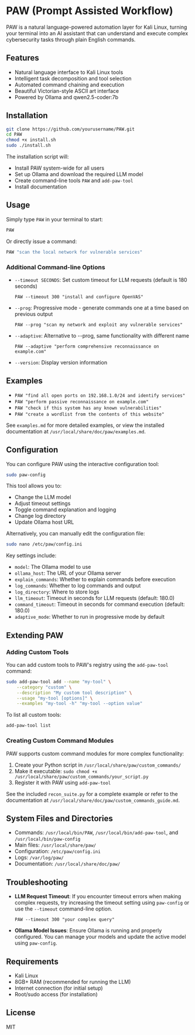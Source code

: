# PAW (Prompt Assisted Workflow)

PAW is a natural language-powered automation layer for Kali Linux, turning your terminal into an AI assistant that can understand and execute complex cybersecurity tasks through plain English commands.

## Features

- Natural language interface to Kali Linux tools
- Intelligent task decomposition and tool selection
- Automated command chaining and execution
- Beautiful Victorian-style ASCII art interface
- Powered by Ollama and qwen2.5-coder:7b

## Installation

```bash
git clone https://github.com/yourusername/PAW.git
cd PAW
chmod +x install.sh
sudo ./install.sh
```

The installation script will:
- Install PAW system-wide for all users
- Set up Ollama and download the required LLM model
- Create command-line tools `PAW` and `add-paw-tool`
- Install documentation

## Usage

Simply type `PAW` in your terminal to start:

```bash
PAW
```

Or directly issue a command:

```bash
PAW "scan the local network for vulnerable services"
```

### Additional Command-line Options

- `--timeout SECONDS`: Set custom timeout for LLM requests (default is 180 seconds)
  ```
  PAW --timeout 300 "install and configure OpenVAS"
  ```

- `--prog`: Progressive mode - generate commands one at a time based on previous output
  ```
  PAW --prog "scan my network and exploit any vulnerable services"
  ```

- `--adaptive`: Alternative to --prog, same functionality with different name
  ```
  PAW --adaptive "perform comprehensive reconnaissance on example.com"
  ```

- `--version`: Display version information

## Examples

- `PAW "find all open ports on 192.168.1.0/24 and identify services"`
- `PAW "perform passive reconnaissance on example.com"`
- `PAW "check if this system has any known vulnerabilities"`
- `PAW "create a wordlist from the contents of this website"`

See `examples.md` for more detailed examples, or view the installed documentation at `/usr/local/share/doc/paw/examples.md`.

## Configuration

You can configure PAW using the interactive configuration tool:

```bash
sudo paw-config
```

This tool allows you to:
- Change the LLM model
- Adjust timeout settings
- Toggle command explanation and logging
- Change log directory
- Update Ollama host URL

Alternatively, you can manually edit the configuration file:

```bash
sudo nano /etc/paw/config.ini
```

Key settings include:
- `model`: The Ollama model to use
- `ollama_host`: The URL of your Ollama server
- `explain_commands`: Whether to explain commands before execution
- `log_commands`: Whether to log commands and output
- `log_directory`: Where to store logs
- `llm_timeout`: Timeout in seconds for LLM requests (default: 180.0)
- `command_timeout`: Timeout in seconds for command execution (default: 180.0)
- `adaptive_mode`: Whether to run in progressive mode by default

## Extending PAW

### Adding Custom Tools

You can add custom tools to PAW's registry using the `add-paw-tool` command:

```bash
sudo add-paw-tool add --name "my-tool" \
    --category "custom" \
    --description "My custom tool description" \
    --usage "my-tool [options]" \
    --examples "my-tool -h" "my-tool --option value"
```

To list all custom tools:

```bash
add-paw-tool list
```

### Creating Custom Command Modules

PAW supports custom command modules for more complex functionality:

1. Create your Python script in `/usr/local/share/paw/custom_commands/`
2. Make it executable: `sudo chmod +x /usr/local/share/paw/custom_commands/your_script.py`
3. Register it with PAW using `add-paw-tool`

See the included `recon_suite.py` for a complete example or refer to the documentation at `/usr/local/share/doc/paw/custom_commands_guide.md`.

## System Files and Directories

- Commands: `/usr/local/bin/PAW`, `/usr/local/bin/add-paw-tool`, and `/usr/local/bin/paw-config`
- Main files: `/usr/local/share/paw/`
- Configuration: `/etc/paw/config.ini`
- Logs: `/var/log/paw/`
- Documentation: `/usr/local/share/doc/paw/`

## Troubleshooting

- **LLM Request Timeout**: If you encounter timeout errors when making complex requests, try increasing the timeout setting using `paw-config` or use the `--timeout` command-line option.
  ```
  PAW --timeout 300 "your complex query"
  ```

- **Ollama Model Issues**: Ensure Ollama is running and properly configured. You can manage your models and update the active model using `paw-config`.

## Requirements

- Kali Linux
- 8GB+ RAM (recommended for running the LLM)
- Internet connection (for initial setup)
- Root/sudo access (for installation)

## License

MIT 